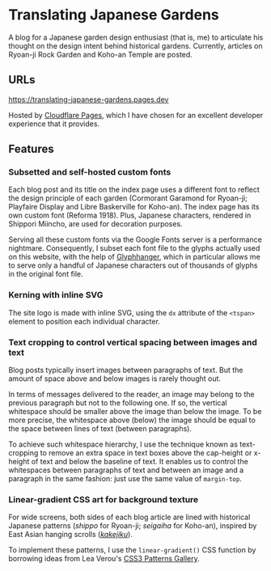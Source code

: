 # Translating Japanese Gardens

A blog for a Japanese garden design enthusiast (that is, me) to articulate his thought on the design intent behind historical gardens. Currently, articles on Ryoan-ji Rock Garden and Koho-an Temple are posted.

## URLs

https://translating-japanese-gardens.pages.dev

Hosted by [Cloudflare Pages](https://pages.cloudflare.com), which I have chosen for an excellent developer experience that it provides.

## Features

### Subsetted and self-hosted custom fonts

Each blog post and its title on the index page uses a different font to reflect the design principle of each garden (Cormorant Garamond for Ryoan-ji; Playfaire Display and Libre Baskerville for Koho-an). The index page has its own custom font (Reforma 1918). Plus, Japanese characters, rendered in Shippori Miincho, are used for decoration purposes.

Serving all these custom fonts via the Google Fonts server is a performance nightmare. Consequently, I subset each font file to the glyphs actually used on this website, with the help of [Glyphhanger](https://github.com/zachleat/glyphhanger), which in particular allows me to serve only a handful of Japanese characters out of thousands of glyphs in the original font file.

### Kerning with inline SVG

The site logo is made with inline SVG, using the `dx` attribute of the `<tspan>` element to position each individual character.

### Text cropping to control vertical spacing between images and text

Blog posts typically insert images between paragraphs of text. But the amount of space above and below images is rarely thought out. 

In terms of messages delivered to the reader, an image may belong to the previous paragraph but not to the following one. If so, the vertical whitespace should be smaller above the image than below the image. To be more precise, the whitespace above (below) the image should be equal to the space between lines of text (between paragraphs). 

To achieve such whitespace hierarchy, I use the technique known as text-cropping to remove an extra space in text boxes above the cap-height or x-height of text and below the baseline of text. It enables us to control the whitespaces between paragraphs of text and between an image and a paragraph in the same fashion: just use the same value of `margin-top`.

### Linear-gradient CSS art for background texture

For wide screens, both sides of each blog article are lined with historical Japanese patterns (_shippo_ for Ryoan-ji; _seigaiha_ for Koho-an), inspired by East Asian hanging scrolls ([_kakejiku_](https://en.wikipedia.org/wiki/Hanging_scroll)).

To implement these patterns, I use the `linear-gradient()` CSS function by borrowing ideas from Lea Verou's [CSS3 Patterns Gallery](https://projects.verou.me/css3patterns/).






